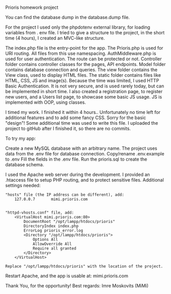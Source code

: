 Prioris homework project


You can find the database dump in the database.dump file.

For the project I used only the phpdotenv external library, for loading variables from . env file.
I tried to give a structure to the project, in the short time (4 hours), I created an MVC-like structure.

The index.php file is the entry-point for the app.
The Prioris.php is used for URI routing. All files from this use namespacing.
AuthMiddleware.php is used for user authentication. The route can be protected or not.
Controller folder contains controller classes for the pages, API endpoints.
Model folder contains database connection and queries.
The view folder contains the View class, used to display HTML files.
The static folder contains files like HTML, CSS, JS and image(s).
Because the time was limited, I used HTTP Basic Authentication. It is not very secure, and is used rarely today, but can be implemented in short time.
I also created a registration page, to register new users, and a Users list page, to showcase some basic JS usage.
JS is implemented with OOP, using classes.

I timed my work. I finished it within 4 hours.. Unfortunately no time left for additional features and to add some fancy CSS.
Sorry for the basic "design"!
Some additional time was used to write this file.
I uploaded the project to gitHub after I finished it, so there are no commits.


To try my app:

Create a new MySQL database with an arbitrary name.
The project uses data from the .env file for database connection.
    Copy/rename .env.example to .env
    Fill the fields in the .env file.
    Run the prioris.sql to create the database schema.

I used the Apache web server during the development.
I provided an .htaccess file to setup PHP routing, and to protect sensitive files.
Additional settings needed:

    "hosts" file (the IP address can be different), add:
        127.0.0.7       mimi.prioris.com


    "httpd-vhosts.conf" file, add:
        <VirtualHost mimi.prioris.com:80>
            DocumentRoot "/opt/lampp/htdocs/prioris"
            DirectoryIndex index.php
            ErrorLog prioris_error.log
            <Directory "/opt/lampp/htdocs/prioris">
                Options All
                AllowOverride All
                Require all granted
            </Directory>
        </VirtualHost>

    Replace "/opt/lampp/htdocs/prioris" with the location of the project.

Restart Apache, and the app is usable at: mimi.prioris.com


Thank You, for the opportunity!
Best regards: Imre Moskovits (MiMi)
